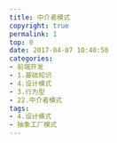 ```yaml
---
title: 中介者模式
copyright: true
permalink: 1
top: 0
date: 2017-04-07 10:40:50
categories:
- 前端开发
- 1.基础知识
- 4.设计模式
- 3.行为型
- 22.中介者模式
tags:
- 4.设计模式
- 抽象工厂模式
---
```

